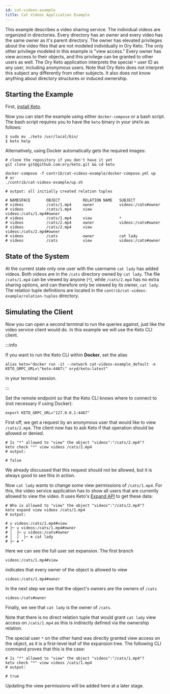 ```yaml
---
id: cat-videos-example
title: Cat Videos Application Example
---
```


This example describes a video sharing service. The individual videos are
organized in directories. Every directory has an owner and every video has the
same owner as it's parent directory. The owner has elevated privileges about the
video files that are not modeled individually in Ory Keto. The only other
privilege modeled in this example is "view access." Every owner has view access
to their objects, and this privilege can be granted to other users as well. The
Ory Keto application interprets the special `*` user ID as any user, including
anonymous users. Note that Ory Keto does not interpret this subject any
differently from other subjects. It also does not know anything about directory
structures or induced ownership.

## Starting the Example

First, [install Keto](../install.md).

Now you can start the example using either `docker-compose` or a bash script.
The bash script requires you to have the `keto` binary in your `$PATH` as
follows:

```shell
$ sudo mv ./keto /usr/local/bin/
$ keto help
```

Alternatively, using Docker automatically gets the required images:

```shell
# clone the repository if you don't have it yet
git clone git@github.com:ory/keto.git && cd keto

docker-compose -f contrib/cat-videos-example/docker-compose.yml up
# or
./contrib/cat-videos-example/up.sh

# output: all initially created relation tuples

# NAMESPACE       OBJECT          RELATION NAME   SUBJECT
# videos          /cats/1.mp4     owner           videos:/cats#owner
# videos          /cats/1.mp4     view            videos:/cats/1.mp4#owner
# videos          /cats/1.mp4     view            *
# videos          /cats/2.mp4     owner           videos:/cats#owner
# videos          /cats/2.mp4     view            videos:/cats/2.mp4#owner
# videos          /cats           owner           cat lady
# videos          /cats           view            videos:/cats#owner
```

## State of the System

At the current state only one user with the username `cat lady` has added
videos. Both videos are in the `/cats` directory owned by `cat lady`. The file
`/cats/1.mp4` can be viewed by anyone (`*`), while `/cats/2.mp4` has no extra
sharing options, and can therefore only be viewed by its owner, `cat lady`. The
relation tuple definitions are located in the
`contrib/cat-videos-example/relation-tuples` directory.

## Simulating the Client

Now you can open a second terminal to run the queries against, just like the
video service client would do. In this example we will use the Keto CLI client.

:::info

If you want to run the Keto CLI within **Docker**, set the alias

```shell
alias keto="docker run -it --network cat-videos-example_default -e KETO_GRPC_URL=\"keto:4467\" oryd/keto:latest"
```

in your terminal session.

:::

Set the remote endpoint so that the Keto CLI knows where to connect to (not
necessary if using Docker):

```shell
export KETO_GRPC_URL="127.0.0.1:4467"
```

First off, we get a request by an anonymous user that would like to view
`/cats/2.mp4`. The client now has to ask Keto if that operation should be
allowed or denied.

```shell
# Is "*" allowed to "view" the object "videos":"/cats/2.mp4"?
keto check "*" view videos /cats/2.mp4
# output:

# false
```

We already discussed that this request should not be allowed, but it is always
good to see this in action.

Now `cat lady` wants to change some view permissions of `/cats/1.mp4`. For this,
the video service application has to show all users that are currently allowed
to view the video. It uses Keto's [Expand API](/TODO) to get these data:

```shell
# Who is allowed to "view" the object "videos":"/cats/2.mp4"?
keto expand view videos /cats/1.mp4
# output:

# ∪ videos:/cats/1.mp4#view
# ├─ ∪ videos:/cats/1.mp4#owner
# │  ├─ ∪ videos:/cats#owner
# │  │  ├─ ☘ cat lady️
# ├─ ☘ *️
```

Here we can see the full user set expansion. The first branch

`videos:/cats/1.mp4#view`

indicates that every owner of the object is allowed to view

`videos:/cats/1.mp4#owner`

In the next step we see that the object's owners are the owners of `/cats`

`videos:/cats#owner`

Finally, we see that `cat lady` is the owner of `/cats`.

Note that there is no direct relation tuple that would grant `cat lady` view
access on `/cats/1.mp4` as this is indirectly defined via the ownership
relation.

The special user `*` on the other hand was directly granted view access on the
object, as it is a first-level leaf of the expansion tree. The following CLI
command proves that this is the case:

```shell
# Is "*" allowed to "view" the object "videos":"/cats/1.mp4"?
keto check "*" view videos /cats/1.mp4
# output:

# true
```

<!--TODO-->

Updating the view permissions will be added here at a later stage.
